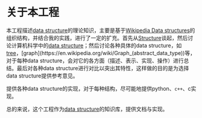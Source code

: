 # 关于本工程

本工程描述[data structure](https://en.wikipedia.org/wiki/Data_structure)的理论知识，主要是基于[Wikipedia Data structures](https://en.wikipedia.org/wiki/Data_structure)的组织结构，并结合我的实践，进行了一定的扩充。首先从[Structure](./Structure/Structure.md)谈起，然后讨论计算机科学中的[data structure](https://en.wikipedia.org/wiki/Data_structure)；然后讨论各种具体的data structure，如[tree](https://en.wikipedia.org/wiki/Tree_(data_structure))，[graph](https://en.wikipedia.org/wiki/Graph_(abstract_data_type))等，对于每种data structure，会对它的各方面（描述、表示、实现、操作）进行总结。最后对各种data structure进行对比以突出其特性，这样做的目的是为选择data structure提供参考意见。

提供各种data structure的实现，对于每种结构，尽可能地提供python、`c++`、c实现。

总的来说，这个工程作为[data structure](https://en.wikipedia.org/wiki/Data_structure)的知识库，提供文档与实现。

